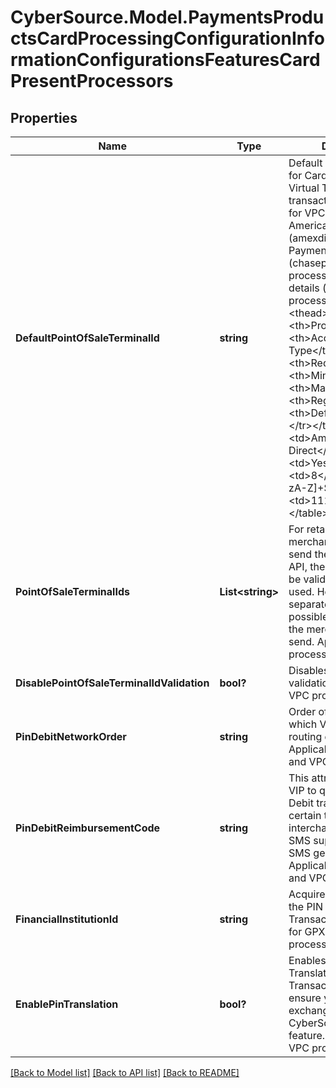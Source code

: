 # CyberSource.Model.PaymentsProductsCardProcessingConfigurationInformationConfigurationsFeaturesCardPresentProcessors
## Properties

Name | Type | Description | Notes
------------ | ------------- | ------------- | -------------
**DefaultPointOfSaleTerminalId** | **string** | Default Terminal ID used for Card Present and Virtual Terminal transactions. Applicable for VPC, GPX (gpx), American Express Direct (amexdirect) and Chase Paymentech Salem (chasepaymentechsalem) processors.  Validation details (for selected processors)...  &lt;table&gt; &lt;thead&gt;&lt;tr&gt;&lt;th&gt;Processor&lt;/th&gt;&lt;th&gt;Acceptance Type&lt;/th&gt;&lt;th&gt;Required&lt;/th&gt;&lt;th&gt;Min. Length&lt;/th&gt;&lt;th&gt;Max. Length&lt;/th&gt;&lt;th&gt;Regex&lt;/th&gt;&lt;th&gt;Default Value&lt;/th&gt;&lt;/tr&gt;&lt;/thead&gt; &lt;tr&gt;&lt;td&gt;American Express Direct&lt;/td&gt;&lt;td&gt;cp&lt;/td&gt;&lt;td&gt;Yes&lt;/td&gt;&lt;td&gt;4&lt;/td&gt;&lt;td&gt;8&lt;/td&gt;&lt;td&gt;^[0-9a-zA-Z]+$&lt;/td&gt;&lt;td&gt;1111&lt;/td&gt;&lt;/tr&gt; &lt;/table&gt;  | [optional] 
**PointOfSaleTerminalIds** | **List&lt;string&gt;** | For retail transactions, if merchant chooses to send the terminal id in the API, then that value has to be validated before being used. Holds a comma separated list of all possible terminal ids that the merchant is likely to send. Applicable for VPC processors. | [optional] 
**DisablePointOfSaleTerminalIdValidation** | **bool?** | Disables terminal ID validation. Applicable for VPC processors. | [optional] 
**PinDebitNetworkOrder** | **string** | Order of the networks in which Visa should make routing decisions. Applicable for GPX (gpx) and VPC processors. | [optional] 
**PinDebitReimbursementCode** | **string** | This attribute requests VIP to qualify a given PIN Debit transaction for a certain type of interchange program. Y &#x3D; SMS supermarket, Z &#x3D; SMS general merchant. Applicable for GPX (gpx) and VPC processors. | [optional] 
**FinancialInstitutionId** | **string** | Acquirer Institution ID for the PIN Debit Transactions. Applicable for GPX (gpx) and VPC processors. | [optional] 
**EnablePinTranslation** | **bool?** | Enables CyberSource PIN Translation for Online PIN Transactions. Please ensure you have exchanged PIN keys with CyberSource to use this feature. Applicable for VPC processors. | [optional] 

[[Back to Model list]](../README.md#documentation-for-models) [[Back to API list]](../README.md#documentation-for-api-endpoints) [[Back to README]](../README.md)

